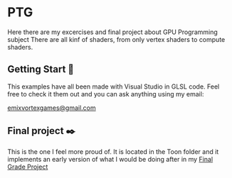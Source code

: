 # PTG
Here there are my excercises and final project about GPU Programming subject
There are all kinf of shaders, from only vertex shaders to compute shaders.

## Getting Start 🚀
This examples have all been made with Visual Studio in GLSL code.
Feel free to check it them out and you can ask anything using my email:

emixvortexgames@gmail.com

## Final project ✒️
This is the one I feel more proud of. It is located in the Toon folder and it implements an early version of what I would be doing after in my [Final Grade Project](\TFG\README.md)
